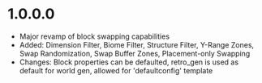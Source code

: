 # 1.0.0.0
* Major revamp of block swapping capabilities
* Added: Dimension Filter, Biome Filter, Structure Filter, Y-Range Zones, Swap Randomization, Swap Buffer Zones, Placement-only Swapping
* Changes: Block properties can be defaulted, retro_gen is used as default for world gen, allowed for 'defaultconfig' template

